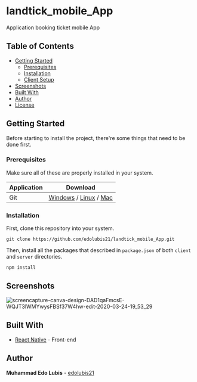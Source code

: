 # landtick_mobile_App

Application booking ticket mobile App

## Table of Contents

- [Getting Started](#getting-started)
  - [Prerequisites](#prerequisites)
  - [Installation](#installation)
  - [Client Setup](#client-setup)
- [Screenshots](#screenshots)
- [Built With](#built-with)
- [Author](#author)
- [License](#license)

## Getting Started

Before starting to install the project, there're some things that need to be done first.

### Prerequisites

Make sure all of these are properly installed in your system.

| Application  | Download                                                                            |
| ------------ | ----------------------------------------------------------------------------------- |
| Git          | [Windows](https://gitforwindows.org/) / [Linux](https://git-scm.com/download/linux) / [Mac](https://git-scm.com/download/mac)  |


### Installation

First, clone this repository into your system.

```
git clone https://github.com/edolubis21/landtick_mobile_App.git
```

Then, install all the packages that described in `package.json` of both `client` and `server` directories.

```
npm install
```

## Screenshots


<p align="center">
  
 ![screencapture-canva-design-DAD1qaFmcsE-WQJT3lWMYwysFBSf37W4hw-edit-2020-03-24-19_53_29](https://user-images.githubusercontent.com/59104566/77428115-2f44fc80-6e0a-11ea-8220-bdcf4b3b9f6a.png)

</p>


## Built With

- [React Native](https://reactnative.dev/) - Front-end


## Author

**Muhammad Edo Lubis** - [edolubis21](https://github.com/edolubis21)
